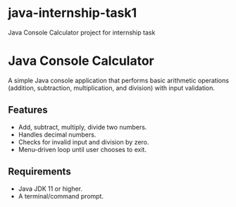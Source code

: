 # java-internship-task1
Java Console Calculator project for internship task

# Java Console Calculator

A simple Java console application that performs basic arithmetic operations (addition, subtraction, multiplication, and division) with input validation.

## Features
- Add, subtract, multiply, divide two numbers.
- Handles decimal numbers.
- Checks for invalid input and division by zero.
- Menu-driven loop until user chooses to exit.

## Requirements
- Java JDK 11 or higher.
- A terminal/command prompt.


